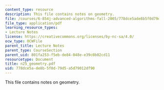 ```yaml
---
content_type: resource
description: This file contains notes on geometry.
file: /courses/6-854j-advanced-algorithms-fall-2005/778dce5ade8b5f0d79d5a5d79012df90_n25_geometry.pdf
file_type: application/pdf
learning_resource_types:
- Lecture Notes
license: https://creativecommons.org/licenses/by-nc-sa/4.0/
ocw_type: OCWFile
parent_title: Lecture Notes
parent_type: CourseSection
parent_uid: 801fa253-f5eb-de84-048e-e39c0b02cd11
resourcetype: Document
title: n25_geometry.pdf
uid: 778dce5a-de8b-5f0d-79d5-a5d79012df90
---
```

This file contains notes on geometry.